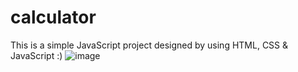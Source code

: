 # calculator
This is a simple JavaScript project designed by using HTML, CSS & JavaScript :)
![image](https://github.com/irshads2022/javascript-calculator/assets/111044621/03e5c76c-d184-45ba-afbd-1af77d4d5413)
